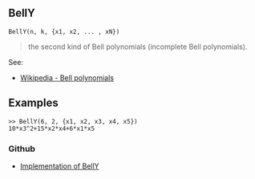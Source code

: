 ## BellY

```
BellY(n, k, {x1, x2, ... , xN}) 
```

> the second kind of Bell polynomials (incomplete Bell polynomials).

See:  
* [Wikipedia - Bell polynomials](https://en.wikipedia.org/wiki/Bell_polynomials)

## Examples

```
>> BellY(6, 2, {x1, x2, x3, x4, x5})
10*x3^2+15*x2*x4+6*x1*x5
```

### Github

* [Implementation of BellY](https://github.com/axkr/symja_android_library/blob/master/symja_android_library/matheclipse-core/src/main/java/org/matheclipse/core/builtin/PolynomialFunctions.java#L1383) 
